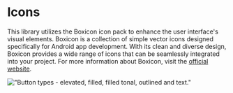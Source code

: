 # Icons

This library utilizes the Boxicon icon pack to enhance the user interface's visual elements. Boxicon is a collection of simple vector icons designed specifically for Android app development. With its clean and diverse design, Boxicon provides a wide range of icons that can be seamlessly integrated into your project. For more information about Boxicon, visit the [official website](https://boxicons.com/).

!["Button types - elevated, filled, filled tonal, outlined and text."](thumbnail_boxicons.png)
